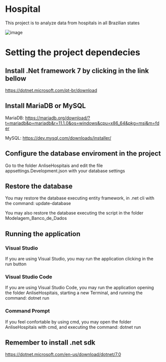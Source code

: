 
# Hospital
This project is to analyze data from hospitals in all Brazilian states

![image](https://user-images.githubusercontent.com/51061090/236844959-1f5bb422-3c66-468b-85aa-9fd7477e43ce.png)

# Setting the project dependecies

## Install .Net framework 7 by clicking in the link bellow
https://dotnet.microsoft.com/pt-br/download

## Install MariaDB or MySQL
MariaDB: https://mariadb.org/download/?t=mariadb&p=mariadb&r=11.1.0&os=windows&cpu=x86_64&pkg=msi&m=fder

MySQL: https://dev.mysql.com/downloads/installer/

## Configure the database enviroment in the project
Go to the folder AnliseHospitais and edit the file appsettings.Development.json with your database settings

## Restore the database
You may restore the database executing entity framework, in .net cli with the command: update-database

You may also restore the database executing the script in the folder Modelagem_Banco_de_Dados

## Running the application

### Visual Studio
If you are using Visual Studio, you may run the application clicking in the run button

### Visual Studio Code
If you are using Visual Studio Code, you may run the application opening the folder AnliseHospitais, starting a new Terminal, and running the command: dotnet run

### Command Prompt
If you feel confortable by using cmd, you may open the folder AnliseHospitais with cmd, and executing the command: dotnet run

## Remember to install .net sdk
https://dotnet.microsoft.com/en-us/download/dotnet/7.0


